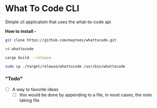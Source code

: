 # What To Code CLI
Simple cli applicatoin that uses the what-to-code api

**How to install -**

```bash
git clone https://github.com/maytees/whattocode.git

cd whattocode

cargo build --release

sudo cp ./target/release/whattocode /usr/bin/whattocode
```
### "Todo"

- [ ] A way to favorite ideas
  - [ ] this would be done by appending to a file, in most cases, the note taking file
